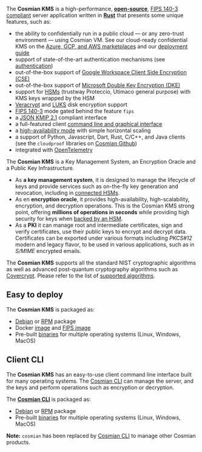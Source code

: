 The **Cosmian KMS** is a high-performance,
[**open-source**](https://github.com/Cosmian/kms),
[FIPS 140-3 compliant](./fips.md) server application
written in [**Rust**](https://www.rust-lang.org/) that presents some unique features, such as:

- the ability to confidentially run in a public cloud — or any zero-trust environment — using
  Cosmian VM. See our cloud-ready confidential KMS on the
  [Azure, GCP, and AWS marketplaces](https://cosmian.com/marketplaces/) and
  our [deployment guide](installation/marketplace_guide.md)
- support of state-of-the-art authentication mechanisms (see [authentication](./authentication.md))
- out-of-the-box support of
  [Google Workspace Client Side Encryption (CSE)](./google_cse/index.md)
- out-of-the-box support
  of [Microsoft Double Key Encryption (DKE)](./ms_dke/index.md)
- support for [HSMs](./hsms/index.md) (trustway Proteccio, Utimaco general purpose) with KMS keys wrapped by the HSM
- [Veracrypt](./pkcs11/veracrypt.md)
  and [LUKS](./pkcs11/luks.md) disk encryption support
- [FIPS 140-3](./fips.md) mode gated behind the feature `fips`
- a [JSON KMIP 2.1](./kmip_2_1/index.md) compliant interface
- a full-featured client [command line and graphical interface](../cosmian_cli/index.md)
- a [high-availability mode](installation/high_availability_mode.md) with simple horizontal scaling
- a support of Python, Javascript, Dart, Rust, C/C++, and Java clients (see the `cloudproof` libraries
  on [Cosmian Github](https://github.com/Cosmian))
- integrated with [OpenTelemetry](https://opentelemetry.io/)

The **Cosmian KMS** is a Key Management System, an Encryption Oracle and a Public Key Infrastructure.

- As **a key management system**, it is designed to manage the lifecycle of keys and provide services such as on-the-fly
  key generation and revocation, including in [connected HSMs](./hsms/index.md).
- As en **encryption oracle**, it provides high-availability, high-scalability, encryption, and decryption operations.
  This
  is the Cosmian KMS strong point, offering **millions of operations in seconds** while providing high security for keys
  when [backed by an HSM](./hsms/index.md).
- As a **PKI** it can manage root and intermediate certificates, sign and verify certificates, use
  their public keys to encrypt and decrypt data.
  Certificates can be exported under various formats including _PKCS#12_ modern and legacy flavor,
  to be used in various applications, such as in _S/MIME_ encrypted emails.

The **Cosmian KMS** supports all the standard NIST cryptographic algorithms as well as advanced post-quantum
cryptography algorithms such as [Covercrypt](https://github.com/Cosmian/cover_crypt).
Please refer to the list of [supported algorithms](./algorithms.md).

## Easy to deploy

The **Cosmian KMS** is packaged as:

- [Debian](https://package.cosmian.com/kms/4.23.0/ubuntu-22.04/) or [RPM](https://package.cosmian.com/kms/4.23.0/rhel9/)
  package
- Docker [image](https://github.com/Cosmian/kms/pkgs/container/kms)
  and [FIPS image](https://github.com/Cosmian/kms/pkgs/container/kms)
- Pre-built [binaries](https://package.cosmian.com/kms/4.23.0/) for multiple operating systems (Linux, Windows, MacOS)

## Client CLI

The **Cosmian KMS** has an easy-to-use client command line interface built for many operating systems.
The [Cosmian CLI](../cosmian_cli/index.md) can manage the server, and the keys and perform operations such as encryption
or decryption.

The **[Cosmian CLI](../cosmian_cli/index.md)** is packaged as:

- [Debian](https://package.cosmian.com/kms/4.23.0/ubuntu-22.04/) or [RPM](https://package.cosmian.com/kms/4.23.0/rhel9/)
  package
- Pre-built [binaries](https://package.cosmian.com/cli/) for multiple operating systems (Linux, Windows, MacOS)

**Note:** `cosmian` has been replaced by [Cosmian CLI](../cosmian_cli/index.md) to manage other Cosmian products.
